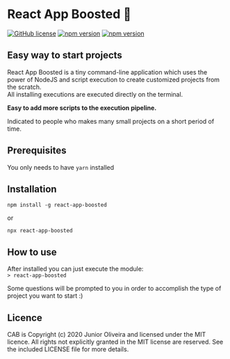 # React App Boosted 🚀  
[![GitHub license](https://img.shields.io/badge/license-MIT-blue.svg)](https://github.com/JuniorDiasOliveira/react-app-boosted/blob/master/LICENSE) 
[![npm version](https://img.shields.io/npm/v/react-app-boosted.svg?style=flat)](https://www.npmjs.com/package/react)
[![npm version](https://img.shields.io/badge/PRs-welcome-brightgreen.svg)](https://www.npmjs.com/package/react)

## Easy way to start projects 

React App Boosted is a tiny command-line application which uses the power of NodeJS and script execution to create customized projects from the scratch.  
All installing executions are executed directly on the terminal.

**Easy to add more scripts to the execution pipeline.**

Indicated to people who makes many small projects on a short period of time.

## Prerequisites
You only needs to have `yarn` installed

## Installation
`npm install -g react-app-boosted`  

or  

`npx react-app-boosted`

## How to use  
After installed you can just execute the module:  
`> react-app-boosted`

Some questions will be prompted to you in order to accomplish the type of project you want to start :)



## Licence
CAB is Copyright (c) 2020 Junior Oliveira and licensed under the MIT licence. All rights not explicitly granted in the MIT license are reserved. See the included LICENSE file for more details.

